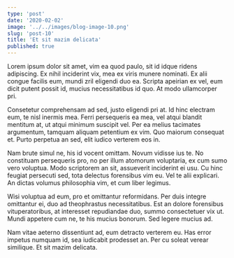 ```yaml
---
type: 'post'
date: '2020-02-02'
image: '../../images/blog-image-10.png'
slug: 'post-10'
title: 'Et sit mazim delicata'
published: true
---
```


Lorem ipsum dolor sit amet, vim ea quod paulo, sit id idque ridens adipiscing. Ex nihil inciderint vix, mea ex viris munere nominati. Ex alii congue facilis eum, mundi zril eligendi duo ea. Scripta apeirian ex vel, eum dicit putent possit id, mucius necessitatibus id quo. At modo ullamcorper pri.

Consetetur comprehensam ad sed, justo eligendi pri at. Id hinc electram eum, te nisl inermis mea. Ferri persequeris ea mea, vel atqui blandit mentitum at, ut atqui minimum suscipit vel. Per ea melius tacimates argumentum, tamquam aliquam petentium ex vim. Quo maiorum consequat et. Purto perpetua an sed, elit iudico verterem eos in.

Nam brute simul ne, his id vocent omittam. Novum vidisse ius te. No constituam persequeris pro, no per illum atomorum voluptaria, ex cum sumo vero voluptua. Modo scriptorem an sit, assueverit inciderint ei usu. Cu hinc feugiat persecuti sed, tota delectus forensibus vim eu. Vel te alii explicari. An dictas volumus philosophia vim, et cum liber legimus.

Wisi voluptua ad eum, pro et omittantur reformidans. Per duis integre omittantur ei, duo ad theophrastus necessitatibus. Est an dolore forensibus vituperatoribus, at interesset repudiandae duo, summo consectetuer vix ut. Mundi appetere cum ne, te his mucius bonorum. Sed legere mucius ad.

Nam vitae aeterno dissentiunt ad, eum detracto verterem eu. Has error impetus numquam id, sea iudicabit prodesset an. Per cu soleat verear similique. Et sit mazim delicata.